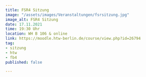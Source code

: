 ```yaml
---
title: FSR4 Sitzung
image: "/assets/images/Veranstaltungen/fsrsitzung.jpg"
image_alt: FSR4 Sitzung
date: 17.11.2021
time: 19:30 Uhr
location: WH B 106 & online
link: https://moodle.htw-berlin.de/course/view.php?id=26794
tag:
- sitzung
- htw
- fb4
published: false

---
```

